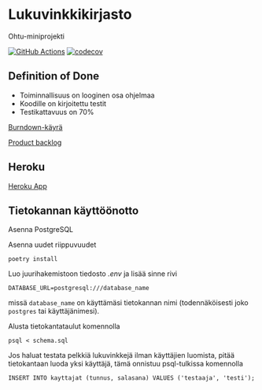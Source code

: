 # Lukuvinkkikirjasto

Ohtu-miniprojekti

[![GitHub Actions](https://github.com/brontto/ohtu-miniprojekti/workflows/CI/badge.svg)](https://github.com/brontto/ohtu-miniprojekti/actions)
[![codecov](https://codecov.io/gh/brontto/ohtu-miniprojekti/branch/main/graph/badge.svg?token=DYFHMFXATT)](https://codecov.io/gh/brontto/ohtu-miniprojekti)

## Definition of Done
- Toiminnallisuus on looginen osa ohjelmaa
- Koodille on kirjoitettu testit
- Testikattavuus on 70% 

[Burndown-käyrä](https://docs.google.com/spreadsheets/d/1m27JJOADbrihQkSxDsu489VpF2iS6y8GJkZCpKXE13c/edit#gid=139589834)

[Product backlog](https://github.com/brontto/ohtu-miniprojekti/projects/1)


## Heroku 
[Heroku App](https://damp-dawn-78777.herokuapp.com/)

## Tietokannan käyttöönotto

Asenna PostgreSQL

Asenna uudet riippuvuudet 
```
poetry install
```
Luo juurihakemistoon tiedosto *.env* ja lisää sinne rivi
```
DATABASE_URL=postgresql:///database_name
```
missä `database_name` on käyttämäsi tietokannan nimi (todennäköisesti joko `postgres` tai käyttäjänimesi).

Alusta tietokantataulut komennolla
```
psql < schema.sql
```
Jos haluat testata pelkkiä lukuvinkkejä ilman käyttäjien luomista, pitää tietokantaan luoda yksi käyttäjä, tämä onnistuu psql-tulkissa komennolla
```
INSERT INTO kayttajat (tunnus, salasana) VALUES ('testaaja', 'testi');
```
